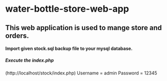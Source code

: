 # water-bottle-store-web-app
## This web application is used to mange store and orders.
#### Import given stock.sql backup file to your mysql database.
##### Execute the index.php

(http://localhost/stock/index.php)
Username = admin
Password = 12345
